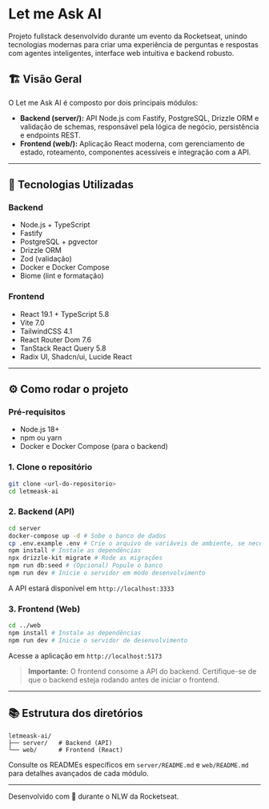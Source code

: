 # Let me Ask AI

Projeto fullstack desenvolvido durante um evento da Rocketseat, unindo tecnologias modernas para criar uma experiência de perguntas e respostas com agentes inteligentes, interface web intuitiva e backend robusto.

## 🏗️ Visão Geral

O Let me Ask AI é composto por dois principais módulos:

- **Backend (server/):** API Node.js com Fastify, PostgreSQL, Drizzle ORM e validação de schemas, responsável pela lógica de negócio, persistência e endpoints REST.
- **Frontend (web/):** Aplicação React moderna, com gerenciamento de estado, roteamento, componentes acessíveis e integração com a API.

---

## 🚀 Tecnologias Utilizadas

### Backend

- Node.js + TypeScript
- Fastify
- PostgreSQL + pgvector
- Drizzle ORM
- Zod (validação)
- Docker e Docker Compose
- Biome (lint e formatação)

### Frontend

- React 19.1 + TypeScript 5.8
- Vite 7.0
- TailwindCSS 4.1
- React Router Dom 7.6
- TanStack React Query 5.8
- Radix UI, Shadcn/ui, Lucide React

---

## ⚙️ Como rodar o projeto

### Pré-requisitos

- Node.js 18+
- npm ou yarn
- Docker e Docker Compose (para o backend)

### 1. Clone o repositório

```bash
git clone <url-do-repositorio>
cd letmeask-ai
```

### 2. Backend (API)

```bash
cd server
docker-compose up -d # Sobe o banco de dados
cp .env.example .env # Crie o arquivo de variáveis de ambiente, se necessário
npm install # Instale as dependências
npx drizzle-kit migrate # Rode as migrações
npm run db:seed # (Opcional) Popule o banco
npm run dev # Inicie o servidor em modo desenvolvimento
```

A API estará disponível em `http://localhost:3333`

### 3. Frontend (Web)

```bash
cd ../web
npm install # Instale as dependências
npm run dev # Inicie o servidor de desenvolvimento
```

Acesse a aplicação em `http://localhost:5173`

> **Importante:** O frontend consome a API do backend. Certifique-se de que o backend esteja rodando antes de iniciar o frontend.

---

## 📚 Estrutura dos diretórios

```
letmeask-ai/
├── server/   # Backend (API)
└── web/      # Frontend (React)
```

Consulte os READMEs específicos em `server/README.md` e `web/README.md` para detalhes avançados de cada módulo.

---

Desenvolvido com 💜 durante o NLW da Rocketseat.
